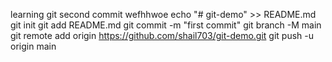 learning git
second commit
wefhhwoe
echo "# git-demo" >> README.md
git init
git add README.md
git commit -m "first commit"
git branch -M main
git remote add origin https://github.com/shail703/git-demo.git
git push -u origin main